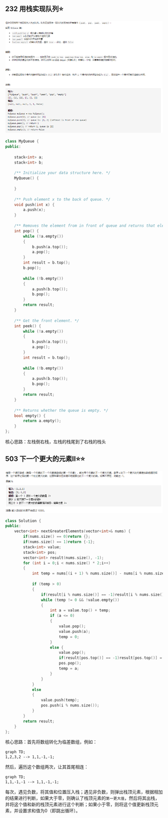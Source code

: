 ## 232 用栈实现队列:star:

![image-20210305183255990](栈.assets/image-20210305183255990.png)

```c++
class MyQueue {
public:

	stack<int> a;
	stack<int> b;

	/** Initialize your data structure here. */
	MyQueue() {
	
	}

	/** Push element x to the back of queue. */
	void push(int x) {
		a.push(x);
	}

	/** Removes the element from in front of queue and returns that element. */
	int pop() {
		while (!a.empty())
		{
			b.push(a.top());
			a.pop();
		}
		int result = b.top();
		b.pop();
		
		while (!b.empty())
		{
			a.push(b.top());
			b.pop();
		}
		return result;
	}

	/** Get the front element. */
	int peek() {
		while (!a.empty())
		{
			b.push(a.top());
			a.pop();
		}
		int result = b.top();

		while (!b.empty())
		{
			a.push(b.top());
			b.pop();
		}
		return result;
	}

	/** Returns whether the queue is empty. */
	bool empty() {
		return a.empty();
	}
};
```

核心思路：左栈倒右栈，左栈的栈尾到了右栈的栈头



## 503 下一个更大的元素II:star::star:

![image-20210306195959202](栈.assets/image-20210306195959202.png)

```c++
class Solution {
public:
    vector<int> nextGreaterElements(vector<int>& nums) {
        if(nums.size() == 0)return {};
        if(nums.size() == 1)return {-1};
		stack<int> value;
		stack<int> pos;
		vector<int> result(nums.size(), -1);
		for (int i = 0;i < nums.size() * 2;i++)
		{
			int temp = nums[(i + 1) % nums.size()] - nums[i % nums.size()];

			if (temp > 0)
			{
				if(result[i % nums.size()] == -1)result[i % nums.size()] = nums[(i + 1) % nums.size()];
				while (temp != 0 && !value.empty())
				{
					int a = value.top() + temp;
					if (a <= 0)
					{
						value.pop();
						value.push(a);
						temp = 0;
					}
					else {
						value.pop();
						if(result[pos.top()] == -1)result[pos.top()] = nums[(i + 1) % nums.size()];
						pos.pop();
						temp = a;
					}
				}
			}
			else
			{
				value.push(temp);
				pos.push(i % nums.size());
			}
		}
		return result;
	}
};
```

核心思路：首先将数组转化为临差数组，例如：

```mermaid
graph TD;
1,2,3,2 --> 1,1,-1,-1;
```

然后，遍历这个数组两次，让其首尾相连：

```mermaid
graph TD;
1,1,-1,-1 --> 1,1,-1,-1;
```

每次，遇见负数，将其值和位置压入栈；遇见非负数，则弹出栈顶元素，根据相加的结果进行判断，如果大于零，则确认了栈顶元素的`第一更大值`，然后将其出栈，并将这个值和新的栈顶元素进行这个判断；如果小于零，则将这个值更新栈顶元素，并设置求和值为0（即跳出循环）。